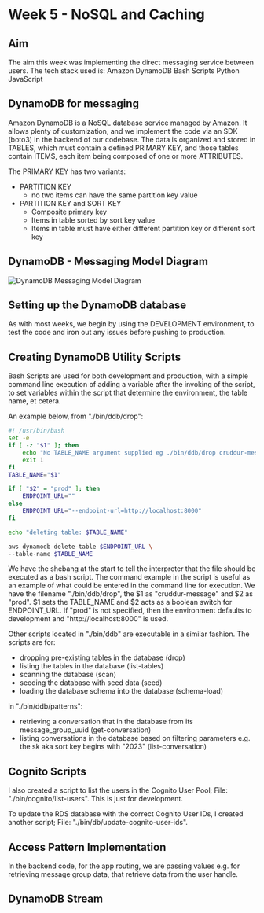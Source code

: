# Week 5 - NoSQL and Caching
## Aim
The aim this week was implementing the direct messaging service between users.
The tech stack used is:
Amazon DynamoDB
Bash Scripts
Python
JavaScript

## DynamoDB for messaging
Amazon DynamoDB is a NoSQL database service managed by Amazon. It allows plenty of customization, and we implement the code via an SDK (boto3) in the backend of our codebase.
The data is organized and stored in TABLES, which must contain a defined PRIMARY KEY, and those tables contain ITEMS, each item being composed of one or more ATTRIBUTES.

The PRIMARY KEY has two variants:
- PARTITION KEY
    - no two items can have the same partition key value
- PARTITION KEY and SORT KEY
    - Composite primary key
    - Items in table sorted by sort key value
    - Items in table must have either different partition key or different sort key

## DynamoDB - Messaging Model Diagram

![DynamoDB Messaging Model Diagram](./assets/DynamoDB_MessageGroup_Modelling.png)

## Setting up the DynamoDB database
As with most weeks, we begin by using the DEVELOPMENT environment, to test the code and iron out any issues before pushing to production.

## Creating DynamoDB Utility Scripts
Bash Scripts are used for both development and production, with a simple command line execution of adding a variable after the invoking of the script, to set variables within the script
that determine the environment, the table name, et cetera.

An example below, from "./bin/ddb/drop":
```bash
#! /usr/bin/bash
set -e 
if [ -z "$1" ]; then
    echo "No TABLE_NAME argument supplied eg ./bin/ddb/drop cruddur-message prod"
    exit 1
fi
TABLE_NAME="$1"

if [ "$2" = "prod" ]; then
    ENDPOINT_URL=""
else
    ENDPOINT_URL="--endpoint-url=http://localhost:8000"
fi

echo "deleting table: $TABLE_NAME"

aws dynamodb delete-table $ENDPOINT_URL \
--table-name $TABLE_NAME
```

We have the shebang at the start to tell the interpreter that the file should be executed as a bash script.
The command example in the script is useful as an example of what could be entered in the command line for execution.
We have the filename "./bin/ddb/drop", the $1 as "cruddur-message" and $2 as "prod".
$1 sets the TABLE_NAME and $2 acts as a boolean switch for ENDPOINT_URL.
If "prod" is not specified, then the environment defaults to development and "http://localhost:8000" is used.

Other scripts located in "./bin/ddb" are executable in a similar fashion.
The scripts are for:
- dropping pre-existing tables in the database (drop)
- listing the tables in the database (list-tables)
- scanning the database (scan)
- seeding the database with seed data (seed)
- loading the database schema into the database (schema-load)

in "./bin/ddb/patterns":
- retrieving a conversation that in the database from its message_group_uuid (get-conversation)
- listing conversations in the database based on filtering parameters e.g. the sk aka sort key begins with "2023" (list-conversation)

## Cognito Scripts
I also created a script to list the users in the Cognito User Pool;
File: 
"./bin/cognito/list-users". 
This is just for development.

To update the RDS database with the correct Cognito User IDs, I created another script;
File: 
"./bin/db/update-cognito-user-ids".


## Access Pattern Implementation
In the backend code, for the app routing, we are passing values e.g. for retrieving message group data, that retrieve data from the user handle.


## DynamoDB Stream

